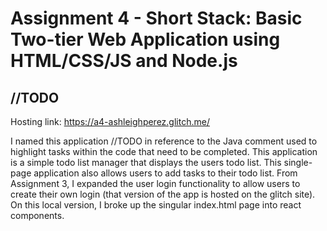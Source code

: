 Assignment 4 - Short Stack: Basic Two-tier Web Application using HTML/CSS/JS and Node.js
===

## //TODO
Hosting link: https://a4-ashleighperez.glitch.me/

I named this application //TODO in reference to the Java comment used to highlight tasks within the code that need to be completed. This application is a simple todo list manager that displays the users todo list. This single-page application also allows users to add tasks to their todo list. From Assignment 3, I expanded the user login functionality to allow users to create their own login (that version of the app is hosted on the glitch site). On this local version, I broke up the singular index.html page into react components. 
